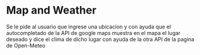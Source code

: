 # Map and Weather
Se le pide al usuario que ingrese una ubicacion y con ayuda que el autocompletado de la API de google maps muestra en el mapa el lugar deseado y dice el clima de dicho lugar con ayuda de la otra API de la pagina de Open-Meteo